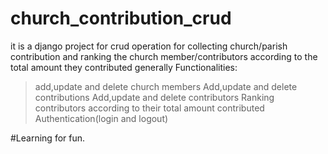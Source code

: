 # church_contribution_crud
it is a django project for crud operation for collecting church/parish contribution and ranking the church member/contributors according to the total amount they contributed generally
Functionalities:
>add,update and delete church members
>Add,update and delete contributions
>Add,update and delete contributors
>Ranking contributors according to their total amount contributed
>Authentication(login and logout)

#Learning for fun.
